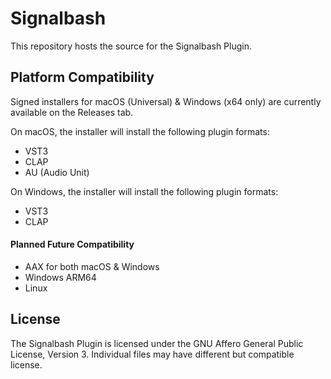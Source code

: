 # Signalbash

This repository hosts the source for the Signalbash Plugin.


## Platform Compatibility

Signed installers for macOS (Universal) & Windows (x64 only) are currently available
on the Releases tab.

On macOS, the installer will install the following plugin formats:

- VST3
- CLAP
- AU (Audio Unit)

On Windows, the installer will install the following plugin formats:

- VST3
- CLAP


#### Planned Future Compatibility

- AAX for both macOS & Windows
- Windows ARM64
- Linux


## License

The Signalbash Plugin is licensed under the GNU Affero General Public License,
Version 3. Individual files may have different but compatible license.
